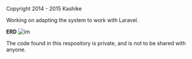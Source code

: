Copyright 2014 - 2015 Kashike

Working on adapting the system to work with Laravel.

**ERD**
![im](https://i.imgur.com/c7jYf8h.png)

The code found in this respository is private, and is not to be shared with anyone.

